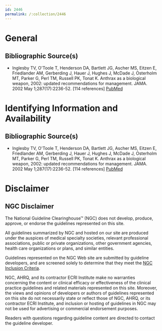 ```yaml
---
id: 2446
permalink: /:collection/2446
---
```


# General

## Bibliographic Source(s)

- Inglesby TV, O'Toole T, Henderson DA, Bartlett JG, Ascher MS, Eitzen E, Friedlander AM, Gerberding J, Hauer J, Hughes J, McDade J, Osterholm MT, Parker G, Perl TM, Russell PK, Tonat K. Anthrax as a biological weapon, 2002: updated recommendations for management. JAMA. 2002 May 1;287(17):2236-52. [114 references] [ PubMed ](http://www.ncbi.nlm.nih.gov/entrez/query.fcgi?cmd=Retrieve&db=pubmed&dopt=Abstract&list_uids=11980524)

# Identifying Information and Availability

## Bibliographic Source(s)

- Inglesby TV, O'Toole T, Henderson DA, Bartlett JG, Ascher MS, Eitzen E, Friedlander AM, Gerberding J, Hauer J, Hughes J, McDade J, Osterholm MT, Parker G, Perl TM, Russell PK, Tonat K. Anthrax as a biological weapon, 2002: updated recommendations for management. JAMA. 2002 May 1;287(17):2236-52. [114 references] [ PubMed ](http://www.ncbi.nlm.nih.gov/entrez/query.fcgi?cmd=Retrieve&db=pubmed&dopt=Abstract&list_uids=11980524)

# Disclaimer

## NGC Disclaimer

The National Guideline Clearinghouse™ (NGC) does not develop, produce, approve, or endorse the guidelines represented on this site.

All guidelines summarized by NGC and hosted on our site are produced under the auspices of medical specialty societies, relevant professional associations, public or private organizations, other government agencies, health care organizations or plans, and similar entities.

Guidelines represented on the NGC Web site are submitted by guideline developers, and are screened solely to determine that they meet the [NGC Inclusion Criteria](/help-and-about/summaries/inclusion-criteria).

NGC, AHRQ, and its contractor ECRI Institute make no warranties concerning the content or clinical efficacy or effectiveness of the clinical practice guidelines and related materials represented on this site. Moreover, the views and opinions of developers or authors of guidelines represented on this site do not necessarily state or reflect those of NGC, AHRQ, or its contractor ECRI Institute, and inclusion or hosting of guidelines in NGC may not be used for advertising or commercial endorsement purposes.

Readers with questions regarding guideline content are directed to contact the guideline developer.

